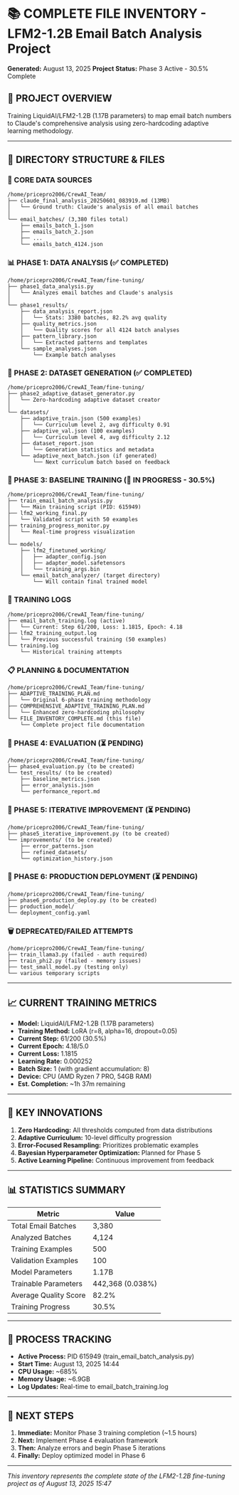 # 📚 COMPLETE FILE INVENTORY - LFM2-1.2B Email Batch Analysis Project
**Generated:** August 13, 2025
**Project Status:** Phase 3 Active - 30.5% Complete

## 🎯 PROJECT OVERVIEW
Training LiquidAI/LFM2-1.2B (1.17B parameters) to map email batch numbers to Claude's comprehensive analysis using zero-hardcoding adaptive learning methodology.

---

## 📁 DIRECTORY STRUCTURE & FILES

### 🌟 CORE DATA SOURCES
```
/home/pricepro2006/CrewAI_Team/
├── claude_final_analysis_20250601_083919.md (13MB)
│   └── Ground truth: Claude's analysis of all email batches
│
└── email_batches/ (3,380 files total)
    ├── emails_batch_1.json
    ├── emails_batch_2.json
    ├── ...
    └── emails_batch_4124.json
```

### 📊 PHASE 1: DATA ANALYSIS (✅ COMPLETED)
```
/home/pricepro2006/CrewAI_Team/fine-tuning/
├── phase1_data_analysis.py
│   └── Analyzes email batches and Claude's analysis
│
└── phase1_results/
    ├── data_analysis_report.json
    │   └── Stats: 3380 batches, 82.2% avg quality
    ├── quality_metrics.json
    │   └── Quality scores for all 4124 batch analyses
    ├── pattern_library.json
    │   └── Extracted patterns and templates
    └── sample_analyses.json
        └── Example batch analyses
```

### 🔄 PHASE 2: DATASET GENERATION (✅ COMPLETED)
```
/home/pricepro2006/CrewAI_Team/fine-tuning/
├── phase2_adaptive_dataset_generator.py
│   └── Zero-hardcoding adaptive dataset creator
│
└── datasets/
    ├── adaptive_train.json (500 examples)
    │   └── Curriculum level 2, avg difficulty 0.91
    ├── adaptive_val.json (100 examples)
    │   └── Curriculum level 4, avg difficulty 2.12
    ├── dataset_report.json
    │   └── Generation statistics and metadata
    └── adaptive_next_batch.json (if generated)
        └── Next curriculum batch based on feedback
```

### 🚀 PHASE 3: BASELINE TRAINING (🔄 IN PROGRESS - 30.5%)
```
/home/pricepro2006/CrewAI_Team/fine-tuning/
├── train_email_batch_analysis.py
│   └── Main training script (PID: 615949)
├── lfm2_working_final.py
│   └── Validated script with 50 examples
├── training_progress_monitor.py
│   └── Real-time progress visualization
│
└── models/
    ├── lfm2_finetuned_working/
    │   ├── adapter_config.json
    │   ├── adapter_model.safetensors
    │   └── training_args.bin
    └── email_batch_analyzer/ (target directory)
        └── Will contain final trained model
```

### 📝 TRAINING LOGS
```
/home/pricepro2006/CrewAI_Team/fine-tuning/
├── email_batch_training.log (active)
│   └── Current: Step 61/200, Loss: 1.1815, Epoch: 4.18
├── lfm2_training_output.log
│   └── Previous successful training (50 examples)
└── training.log
    └── Historical training attempts
```

### 📋 PLANNING & DOCUMENTATION
```
/home/pricepro2006/CrewAI_Team/fine-tuning/
├── ADAPTIVE_TRAINING_PLAN.md
│   └── Original 6-phase training methodology
├── COMPREHENSIVE_ADAPTIVE_TRAINING_PLAN.md
│   └── Enhanced zero-hardcoding philosophy
└── FILE_INVENTORY_COMPLETE.md (this file)
    └── Complete project file documentation
```

### 🧪 PHASE 4: EVALUATION (⏳ PENDING)
```
/home/pricepro2006/CrewAI_Team/fine-tuning/
├── phase4_evaluation.py (to be created)
└── test_results/ (to be created)
    ├── baseline_metrics.json
    ├── error_analysis.json
    └── performance_report.md
```

### 🔁 PHASE 5: ITERATIVE IMPROVEMENT (⏳ PENDING)
```
/home/pricepro2006/CrewAI_Team/fine-tuning/
├── phase5_iterative_improvement.py (to be created)
└── improvements/ (to be created)
    ├── error_patterns.json
    ├── refined_datasets/
    └── optimization_history.json
```

### 🚢 PHASE 6: PRODUCTION DEPLOYMENT (⏳ PENDING)
```
/home/pricepro2006/CrewAI_Team/fine-tuning/
├── phase6_production_deploy.py (to be created)
├── production_model/
└── deployment_config.yaml
```

### 🗑️ DEPRECATED/FAILED ATTEMPTS
```
/home/pricepro2006/CrewAI_Team/fine-tuning/
├── train_llama3.py (failed - auth required)
├── train_phi2.py (failed - memory issues)
├── test_small_model.py (testing only)
└── various temporary scripts
```

---

## 📈 CURRENT TRAINING METRICS
- **Model:** LiquidAI/LFM2-1.2B (1.17B parameters)
- **Training Method:** LoRA (r=8, alpha=16, dropout=0.05)
- **Current Step:** 61/200 (30.5%)
- **Current Epoch:** 4.18/5.0
- **Current Loss:** 1.1815
- **Learning Rate:** 0.000252
- **Batch Size:** 1 (with gradient accumulation: 8)
- **Device:** CPU (AMD Ryzen 7 PRO, 54GB RAM)
- **Est. Completion:** ~1h 37m remaining

---

## 🔑 KEY INNOVATIONS
1. **Zero Hardcoding:** All thresholds computed from data distributions
2. **Adaptive Curriculum:** 10-level difficulty progression
3. **Error-Focused Resampling:** Prioritizes problematic examples
4. **Bayesian Hyperparameter Optimization:** Planned for Phase 5
5. **Active Learning Pipeline:** Continuous improvement from feedback

---

## 📊 STATISTICS SUMMARY
| Metric | Value |
|--------|-------|
| Total Email Batches | 3,380 |
| Analyzed Batches | 4,124 |
| Training Examples | 500 |
| Validation Examples | 100 |
| Model Parameters | 1.17B |
| Trainable Parameters | 442,368 (0.038%) |
| Average Quality Score | 82.2% |
| Training Progress | 30.5% |

---

## 🔗 PROCESS TRACKING
- **Active Process:** PID 615949 (train_email_batch_analysis.py)
- **Start Time:** August 13, 2025 14:44
- **CPU Usage:** ~685%
- **Memory Usage:** ~6.9GB
- **Log Updates:** Real-time to email_batch_training.log

---

## 📝 NEXT STEPS
1. **Immediate:** Monitor Phase 3 training completion (~1.5 hours)
2. **Next:** Implement Phase 4 evaluation framework
3. **Then:** Analyze errors and begin Phase 5 iterations
4. **Finally:** Deploy optimized model in Phase 6

---

*This inventory represents the complete state of the LFM2-1.2B fine-tuning project as of August 13, 2025 15:47*
